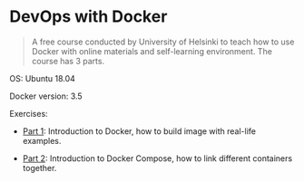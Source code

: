# DevOps with Docker

> A free course conducted by University of Helsinki to teach how to use Docker with online materials and self-learning environment. The course has 3 parts.

OS: Ubuntu 18.04

Docker version: 3.5

Exercises:

- [Part 1](./Part1/ReadMe.md): Introduction to Docker, how to build image with real-life examples.

- [Part 2](./Part2/ReadMe.md): Introduction to Docker Compose, how to link different containers together.
